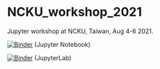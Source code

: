 # NCKU_workshop_2021
Jupyter workshop at NCKU, Taiwan, Aug 4-6 2021.

[![Binder](https://mybinder.org/badge_logo.svg)](https://mybinder.org/v2/gh/whyjz/NCKU_workshop_2021/HEAD) (Jupyter Notebook)

[![Binder](https://mybinder.org/badge_logo.svg)](https://mybinder.org/v2/gh/whyjz/NCKU_workshop_2021/HEAD?urlpath=lab)  (JupyterLab)


